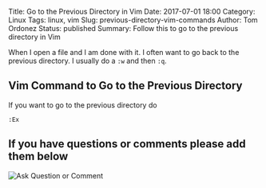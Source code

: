 Title: Go to the Previous Directory in Vim
Date: 2017-07-01 18:00
Category: Linux
Tags: linux, vim
Slug: previous-directory-vim-commands
Author: Tom Ordonez
Status: published
Summary: Follow this to go to the previous directory in Vim

When I open a file and I am done with it. I often want to go back to the previous directory. I usually do a `:w` and then `:q`.

## Vim Command to Go to the Previous Directory

If you want to go to the previous directory do

    :Ex

## If you have questions or comments please add them below

![Ask Question or Comment]({static}/images/tomordonez-ask-question-comment.gif)
